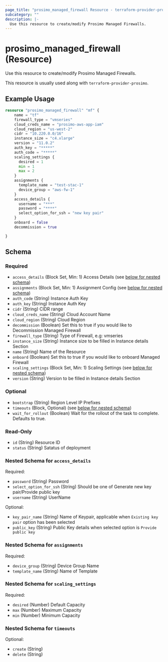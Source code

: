 ```yaml
---
page_title: "prosimo_managed_firewall Resource - terraform-provider-prosimo"
subcategory: ""
description: |-
  Use this resource to create/modify Prosimo Managed Firewalls.
---
```


# prosimo_managed_firewall (Resource)

Use this resource to create/modify Prosimo Managed Firewalls.

This resource is usually used along with `terraform-provider-prosimo`.



## Example Usage

```terraform
resource "prosimo_managed_firewall" "mf" {
    name = "tf"
    firewall_type = "vmseries"
    cloud_creds_name = "prosimo-aws-app-iam"
    cloud_region = "us-west-2"
    cidr = "10.220.0.0/16"
    instance_size = "c4.xlarge"
    version = "11.0.2"
    auth_key = "*****"
    auth_code = "*****"
    scaling_settings {
      desired = 1
      min = 1
      max = 2
    }
    assignments {
      template_name = "test-stac-1"
      device_group = "aws-fw-1"
    }
    access_details {
      username = "***"
      password = "****"
      select_option_for_ssh = "new key pair"
    }
    onboard = false
    decommission = true

}
```

<!-- schema generated by tfplugindocs -->
## Schema

### Required

- `access_details` (Block Set, Min: 1) Access Details (see [below for nested schema](#nestedblock--access_details))
- `assignments` (Block Set, Min: 1) Assignment Config (see [below for nested schema](#nestedblock--assignments))
- `auth_code` (String) Instance Auth Key
- `auth_key` (String) Instance Auth Key
- `cidr` (String) CIDR range
- `cloud_creds_name` (String) Cloud Account Name
- `cloud_region` (String) Cloud Region
- `decommission` (Boolean) Set this to true if you would like to Decommission Managed Firewall
- `firewall_type` (String) Type of Firewall, e.g: vmseries
- `instance_size` (String) Instance size to be filled in Instance details Section
- `name` (String) Name of the Resource
- `onboard` (Boolean) Set this to true if you would like to onboard Managed Firewall
- `scaling_settings` (Block Set, Min: 1) Scaling Settings (see [below for nested schema](#nestedblock--scaling_settings))
- `version` (String) Version to be filled in Instance details Section

### Optional

- `bootstrap` (String) Region Level IP Prefixes
- `timeouts` (Block, Optional) (see [below for nested schema](#nestedblock--timeouts))
- `wait_for_rollout` (Boolean) Wait for the rollout of the task to complete. Defaults to true.

### Read-Only

- `id` (String) Resource ID
- `status` (String) Satatus of deployment

<a id="nestedblock--access_details"></a>
### Nested Schema for `access_details`

Required:

- `password` (String) Password
- `select_option_for_ssh` (String) Should be one of Generate new key pair/Provide public key
- `username` (String) UserName

Optional:

- `key_pair_name` (String) Name of Keypair, applicable when `Existing key pair` option has been selected
- `public_key` (String) Public Key details when selected option is `Provide public key`


<a id="nestedblock--assignments"></a>
### Nested Schema for `assignments`

Required:

- `device_group` (String) Device Group Name
- `template_name` (String) Name of Template


<a id="nestedblock--scaling_settings"></a>
### Nested Schema for `scaling_settings`

Required:

- `desired` (Number) Default Capacity
- `max` (Number) Maximum Capacity
- `min` (Number) Minimum Capacity


<a id="nestedblock--timeouts"></a>
### Nested Schema for `timeouts`

Optional:

- `create` (String)
- `delete` (String)


